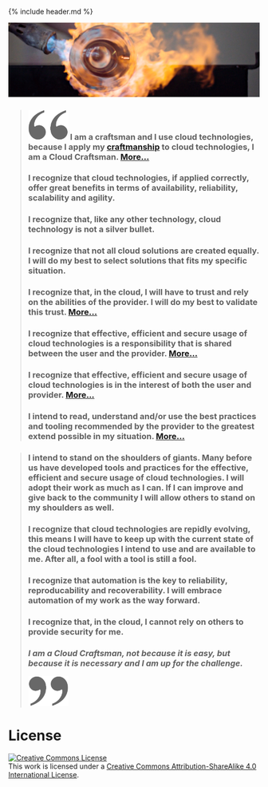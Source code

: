 {% include header.md %}

[![flamer a CC NC SA image by Ola Erik Blæsterdalen](images/flamer.png)](https://www.flickr.com/photos/83029840@N00/2333867300/)

> ### <img src="images/openquote.png" width="80" height="60"/> I am a craftsman and I use cloud technologies, because I apply my [craftmanship](explained/craftsman.md) to cloud technologies, I am a Cloud Craftsman. <span class='small'>[More...](explained/craftsman.md)</span>
>
> ### I recognize that cloud technologies, if applied correctly, offer great benefits in terms of availability, reliability, scalability and agility.
>
> ### I recognize that, like any other technology, cloud technology is not a silver bullet.
>
> ### I recognize that not all cloud solutions are created equally. I will do my best to select solutions that fits my specific situation. <!--<span class='small'>[More...](explained/selection.md)</span>-->
> 
> ### I recognize that, in the cloud, I will have to trust and rely on the abilities of the provider. I will do my best to validate this trust. <span class='small'>[More...](explained/trust.md)</span>
>
> ### I recognize that effective, efficient and secure usage of cloud technologies is a responsibility that is shared between the user and the provider. <span class='small'>[More...](explained/shared_responsibility.md)</span>
>
> ### I recognize that effective, efficient and secure usage of cloud technologies is in the interest of both the user and provider. <span class='small'>[More...](explained/mutual_interest.md)</span>
>
> ### I intend to read, understand and/or use the best practices and tooling recommended by the provider to the greatest extend possible in my situation. <span class='small'>[More...](explained/best_practices)</span>

>
> ### I intend to stand on the shoulders of giants. Many before us have developed tools and practices for the effective, efficient and secure usage of cloud technologies. I will adopt their work as much as I can. If I can improve and give back to the community I will allow others to stand on my shoulders as well.
>
> ### I recognize that cloud technologies are repidly evolving, this means I will have to keep up with the current state of the cloud technologies I intend to use and are available to me. After all, a fool with a tool is still a fool.
>
> ### I recognize that automation is the key to reliability, reproducability and recoverability. I will embrace automation of my work as the way forward.
>
> ### I recognize that, in the cloud, I cannot rely on others to provide security for me.
> 
> ### _I am a Cloud Craftsman, not because it is easy, but because it is necessary and I am up for the challenge._
> <img src="images/closequote.png" width="80" height="60"/>

# License
<a rel="license" href="http://creativecommons.org/licenses/by-sa/4.0/"><img alt="Creative Commons License" style="border-width:0" src="https://i.creativecommons.org/l/by-sa/4.0/88x31.png" /></a><br />This work is licensed under a <a rel="license" href="http://creativecommons.org/licenses/by-sa/4.0/">Creative Commons Attribution-ShareAlike 4.0 International License</a>.
